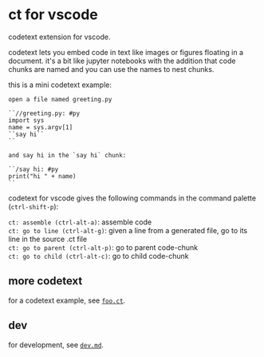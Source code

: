 # ct for vscode

codetext extension for vscode.

codetext lets you embed code in text like images or figures floating
in a document. it's a bit like jupyter notebooks with the addition
that code chunks are named and you can use the names to nest chunks.

this is a mini codetext example:

```
open a file named greeting.py

``//greeting.py: #py
import sys
name = sys.argv[1]
``say hi``
``

and say hi in the `say hi` chunk:

``/say hi: #py
print("hi " + name)
``
```

codetext for vscode gives the following commands in the command
palette (`ctrl-shift-p`):

`ct: assemble (ctrl-alt-a)`: assemble code\
`ct: go to line (ctrl-alt-g)`: given a line from a generated file, go to its line in the source .ct file\
`ct: go to parent (ctrl-alt-p)`: go to parent code-chunk\
`ct: go to child (ctrl-alt-c)`: go to child code-chunk

## more codetext

for a codetext example, see [`foo.ct`](https://github.com/tnustrings/ct-vscode/blob/main/try/foo.ct).

## dev

for development, see [`dev.md`](https://github.com/tnustrings/ct-vscode/blob/main/dev.md).

